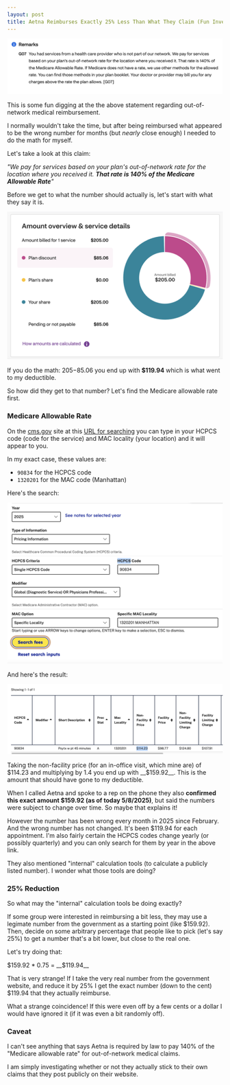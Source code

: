 ```yaml
---
layout: post
title: Aetna Reimburses Exactly 25% Less Than What They Claim (Fun Investigation)
---
```


![img](/img/140-claim.png)

This is some fun digging at the the above statement regarding out-of-network medical reimbursement.

I normally wouldn't take the time, but after being reimbursed what appeared to be the wrong number for months (but _nearly_ close enough) I needed to do the math for myself.

Let's take a look at this claim:

_"We pay for services based on your plan's out-of-network rate for the location where you received it. __That rate is 140% of the Medicare Allowable Rate__"_

Before we get to what the number should actually is, let's start with what they say it is.

![img](/img/aetna-breakdown.png)

If you do the math: $205-$85.06 you end up with __$119.94__ which is what went to my deductible.

So how did they get to that number? Let's find the Medicare allowable rate first.

### Medicare Allowable Rate

On the [cms.gov](https://cms.gov) site at this [URL for searching](https://www.cms.gov/medicare/physician-fee-schedule/search?Y=0&T=0&HT=0&CT=2&H1=90834&C=97&M=1) you can type in your HCPCS code (code for the service) and MAC locality (your location) and it will appear to you.

In my exact case, these values are:
* `90834` for the HCPCS code
* `1320201` for the MAC code (Manhattan)

Here's the search:

![search](/img/cms-search.png)

And here's the result:

![result](/img/cms-result.png)

Taking the non-facility price (for an in-office visit, which mine are) of $114.23 and multiplying by 1.4 you end up with __$159.92__. This is the amount that should have gone to my deductible. 

When I called Aetna and spoke to a rep on the phone they also __confirmed this exact amount $159.92 (as of today 5/8/2025)__, but said the numbers were subject to change over time. So maybe that explains it! 

However the number has been wrong every month in 2025 since February. And the wrong number has not changed. It's been $119.94 for each appointment. I'm also fairly certain the HCPCS codes change yearly (or possibly quarterly) and you can only search for them by year in the above link.

They also mentioned "internal" calculation tools (to calculate a publicly listed number). I wonder what those tools are doing?

### 25% Reduction

So what may the "internal" calculation tools be doing exactly?

If some group were interested in reimbursing a bit less, they may use a legimate number from the government as a starting point (like $159.92). Then, decide on some arbitrary percentage that people like to pick (let's say 25%) to get a number that's a bit lower, but close to the real one.

Let's try doing that:

$159.92 * 0.75 = __$119.94__

That is very strange! If I take the very real number from the government website, and reduce it by 25% I get the exact number (down to the cent) $119.94 that they actually reimburse.

What a strange coincidence! If this were even off by a few cents or a dollar I would have ignored it (if it was even a bit randomly off).


### Caveat

I can't see anything that says Aetna is required by law to pay 140% of the "Medicare allowable rate" for out-of-network medical claims. 

I am simply investigating whether or not they actually stick to their own claims that they post publicly on their website.